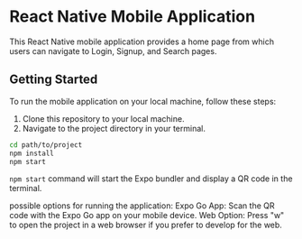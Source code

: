 # React Native Mobile Application

This React Native mobile application provides a home page from which users can navigate to Login, Signup, and Search pages.

## Getting Started

To run the mobile application on your local machine, follow these steps:

1. Clone this repository to your local machine.
2. Navigate to the project directory in your terminal.

```bash
cd path/to/project
npm install
npm start 
```

```npm start``` command will start the Expo bundler and display a QR code in the terminal.

possible options for running the application:
Expo Go App: Scan the QR code with the Expo Go app on your mobile device.
Web Option: Press "w" to open the project in a web browser if you prefer to develop for the web.